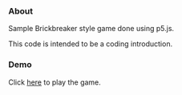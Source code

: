 ### About

Sample Brickbreaker style game done using p5.js.

This code is intended to be a coding introduction.

### Demo

Click [here](https://tiry.github.io/p5js-samples/brickbreaker/game.html) to play the game.